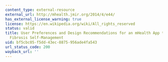 ```yaml
---
content_type: external-resource
external_url: http://mhealth.jmir.org/2014/4/e44/
has_external_license_warning: true
license: https://en.wikipedia.org/wiki/All_rights_reserved
status: valid
title: User Preferences and Design Recommendations for an mHealth App to Promote Cystic
  Fibrosis Self-Management
uid: bf5cbc05-f5dd-43ec-8875-956ade4fa543
url_status_code: 200
wayback_url: ''
---
```

